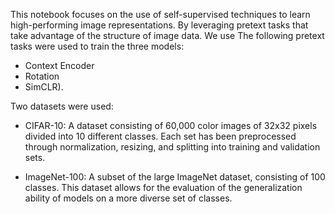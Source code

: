 This notebook focuses on the use of self-supervised techniques to learn high-performing image representations. By leveraging pretext tasks that take advantage of the structure of image data. We use 
The following pretext tasks were used to train the three models:
* Context Encoder
* Rotation
* SimCLR).
  
Two datasets were used:
*	CIFAR-10: A dataset consisting of 60,000 color images of 32x32 pixels divided into 10 different classes. Each set has been preprocessed through normalization, resizing, and splitting into training and validation sets.

* ImageNet-100: A subset of the large ImageNet dataset, consisting of 100 classes. This dataset allows for the evaluation of the generalization ability of models on a more diverse set of classes.
